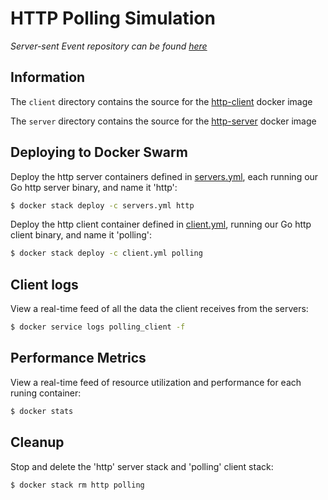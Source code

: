 # HTTP Polling Simulation
*Server-sent Event repository can be found [here](https://github.com/yevshev/server-sent)*

## Information
The `client` directory contains the source for the [http-client](https://hub.docker.com/repository/docker/yevshev/http-client) docker image 

The `server` directory contains the source for the [http-server](https://hub.docker.com/repository/docker/yevshev/http-server) docker image

## Deploying to Docker Swarm
Deploy the http server containers defined in [servers.yml](https://github.com/yevshev/polling/blob/master/servers.yml), each running our Go http server binary, and name it 'http':

```sh
$ docker stack deploy -c servers.yml http
```
Deploy the http client container defined in [client.yml](https://github.com/yevshev/polling/blob/master/client.yml), running our Go http client binary, and name it 'polling':

```sh
$ docker stack deploy -c client.yml polling
```

## Client logs
View a real-time feed of all the data the client receives from the servers:
```sh
$ docker service logs polling_client -f
```

## Performance Metrics
View a real-time feed of resource utilization and performance for each runing container:
```sh
$ docker stats
```

## Cleanup
Stop and delete the 'http' server stack and 'polling' client stack:
```sh
$ docker stack rm http polling
```